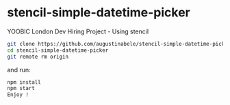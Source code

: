 # stencil-simple-datetime-picker
YOOBIC London Dev Hiring Project - Using stencil

```bash
git clone https://github.com/augustinabele/stencil-simple-datetime-picker.git stencil-simple-datetime-picker
cd stencil-simple-datetime-picker
git remote rm origin
```

and run:

```bash
npm install
npm start
Enjoy !
```